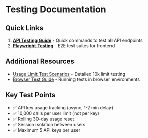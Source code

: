 # Testing Documentation

## Quick Links

1. **[API Testing Guide](API_TESTING_GUIDE.md)** - Quick commands to test all API endpoints
2. **[Playwright Testing](PLAYWRIGHT_TESTING.md)** - E2E test suites for frontend

## Additional Resources

- [Usage Limit Test Scenarios](USAGE_LIMIT_TEST_SCENARIOS.md) - Detailed 10k limit testing
- [Browser Test Guide](browser-test-guide.md) - Running tests in browser environments

## Key Test Points

- ✅ API key usage tracking (async, 1-2 min delay)
- ✅ 10,000 calls per user limit (not per key)
- ✅ Rolling 30-day usage reset
- ✅ Session isolation between users
- ✅ Maximum 5 API keys per user